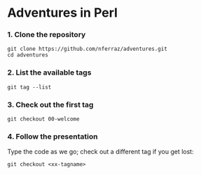Adventures in Perl
==================

### 1. Clone the repository

    git clone https://github.com/nferraz/adventures.git
    cd adventures

### 2. List the available tags

    git tag --list

### 3. Check out the first tag

    git checkout 00-welcome

### 4. Follow the presentation

Type the code as we go; check out a different tag if you get lost:

    git checkout <xx-tagname>
